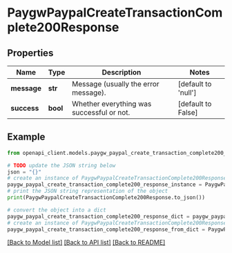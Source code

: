 # PaygwPaypalCreateTransactionComplete200Response


## Properties

Name | Type | Description | Notes
------------ | ------------- | ------------- | -------------
**message** | **str** | Message (usually the error message). | [default to 'null']
**success** | **bool** | Whether everything was successful or not. | [default to False]

## Example

```python
from openapi_client.models.paygw_paypal_create_transaction_complete200_response import PaygwPaypalCreateTransactionComplete200Response

# TODO update the JSON string below
json = "{}"
# create an instance of PaygwPaypalCreateTransactionComplete200Response from a JSON string
paygw_paypal_create_transaction_complete200_response_instance = PaygwPaypalCreateTransactionComplete200Response.from_json(json)
# print the JSON string representation of the object
print(PaygwPaypalCreateTransactionComplete200Response.to_json())

# convert the object into a dict
paygw_paypal_create_transaction_complete200_response_dict = paygw_paypal_create_transaction_complete200_response_instance.to_dict()
# create an instance of PaygwPaypalCreateTransactionComplete200Response from a dict
paygw_paypal_create_transaction_complete200_response_from_dict = PaygwPaypalCreateTransactionComplete200Response.from_dict(paygw_paypal_create_transaction_complete200_response_dict)
```
[[Back to Model list]](../README.md#documentation-for-models) [[Back to API list]](../README.md#documentation-for-api-endpoints) [[Back to README]](../README.md)



